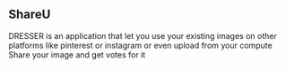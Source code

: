 ## ShareU ##

DRESSER is an application that let you use your existing images on other platforms like pinterest or instagram or even upload from your compute
Share your image and get votes for
  it
